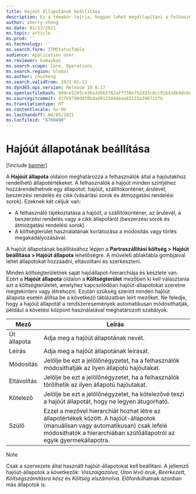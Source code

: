 ```yaml
---
title: Hajóút állapotának beállítása
description: Ez a témakör leírja, hogyan lehet megállapítani a felhasználók által hajóutakhoz rendelhető állapotértékeket.
author: sherry-zheng
ms.date: 01/13/2021
ms.topic: article
ms.prod: ''
ms.technology: ''
ms.search.form: ITMStatusTable
audience: Application User
ms.reviewer: kamaybac
ms.search.scope: Core, Operations
ms.search.region: Global
ms.author: chuzheng
ms.search.validFrom: 2021-01-13
ms.dyn365.ops.version: Release 10.0.17
ms.openlocfilehash: 994ce5245ce36a3d063782aff738e752d33c8cc91b438b9dc683eedbd7f13a5a
ms.sourcegitcommit: 42fe9790ddf0bdad911544deaa82123a396712fb
ms.translationtype: HT
ms.contentlocale: hu-HU
ms.lasthandoff: 08/05/2021
ms.locfileid: "6760490"
---
```

# <a name="voyage-status-setup"></a>Hajóút állapotának beállítása

[!include [banner](../../includes/banner.md)]

A **Hajóút állapota** oldalon meghatározza a felhasználók által a hajóutakhoz rendelhető állapotértékeket. A felhasználók a hajóút minden szintjéhez hozzárendelhetnek egy állapotot: hajóút, szállítókonténer, árulevél, beszerzési rendelés és cikk (vásárlási sorok és átmozgatási rendelési sorok). Ezeknek két céljuk van:

- A felhasználó tájékoztatása a hajóút, a szállítókonténer, az árulevél, a beszerzési rendelés vagy a cikk állapotáról (beszerzési sorok és átmozgatási rendelési sorok).
- A költségterület használatának korlátozása a módosítás vagy törlés megakadályozásával.

A hajóút állapotának beállításához lépjen a **Partraszállítási költség \> Hajóút beállítása \> Hajóút állapota** lehetőségre. A műveleti ablaktábla gombjaival lehet állapotokat hozzáadni, eltávolítani és szerkeszteni.

Minden költségterületnek saját hajóállapot-hierarchiája és készlete van. Ezért a **Hajóút állapota** oldalon a **Költségterület** mezőben ki kell választania azt a költségterületet, amelyhez kapcsolódóan hajóút-állapotokat szeretne megtekinteni vagy létrehozni. Ezután szükség szerint minden hajóút állapota esetén állítsa be a következő táblázatban leírt mezőket. Ne feledje, hogy a hajóút állapotát a rendszeresemények automatikusan módosíthatják, például a követési központ használatával meghatározott szabályok.

| Mező | Leírás |
|---|---|
| Út állapota | Adja meg a hajóút állapotának nevét. |
| Leírás | Adja meg a hajóút állapotának leírását. |
| Módosítás | Jelölje be ezt a jelölőnégyzetet, ha a felhasználók módosíthatják az ilyen állapotú hajóutakat. |
| Eltávolítás | Jelölje be ezt a jelölőnégyzetet, ha a felhasználók törölhetik az ilyen állapotú hajóutakat. |
| Kötelező | Jelölje be ezt a jelölőnégyzetet, ha kötelezővé teszi a hajóút állapotát, hogy ne legyen átugorható. |
| Szülő | Ezzel a mezővel hierarchiát hozhat létre az állapotértékek között. A hajóút-állapotok (manuálisan vagy automatikusan) csak lefelé módosíthatók a hierarchiában szülőállapotról az egyik gyermekállapotra.

> [!NOTE]
> Csak a szervezete által használt hajóút-állapotokat kell beállítani. A jellemző hajóút-állapotok a következők: *Visszaigazolva*, *Úton lévő áruk*, *Beérkezett*, *Költségszámításra kész* és *Költség elszámolva*. Előfordulhatnak azonban más állapotok is.
